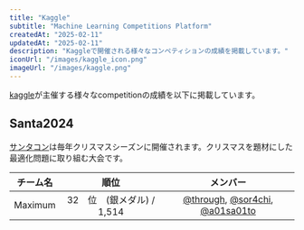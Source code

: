 ```yaml
---
title: "Kaggle"
subtitle: "Machine Learning Competitions Platform"
createdAt: "2025-02-11"
updatedAt: "2025-02-11"
description: "Kaggleで開催される様々なコンペティションの成績を掲載しています。"
iconUrl: "/images/kaggle_icon.png"
imageUrl: "/images/kaggle.png"
---
```


[kaggle](https://www.kaggle.com/competitions/)が主催する様々なcompetitionの成績を以下に掲載しています。

## Santa2024

[サンタコン](https://www.kaggle.com/competitions/santa-2024/)は毎年クリスマスシーズンに開催されます。クリスマスを題材にした最適化問題に取り組む大会です。

| チーム名 | 順位 | メンバー |
| :-: | :-: | :-: |
| Maximum | 32　位　(銀メダル) / 1,514 | [@through](https://x.com/through__TH__), [@sor4chi](https://x.com/sor4chi), [@a01sa01to](https://x.com/a01sa01to) |
